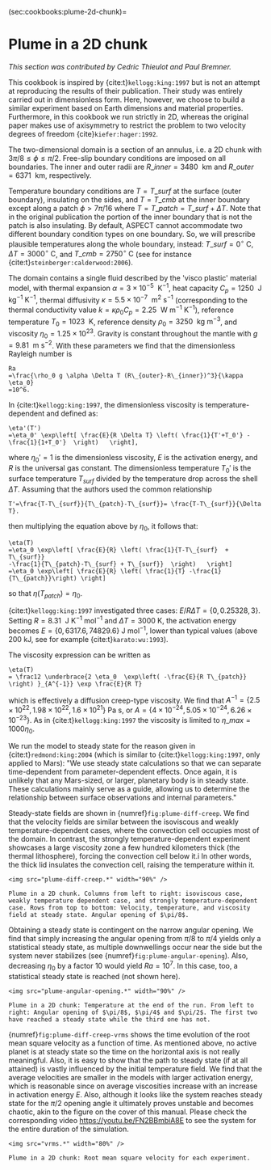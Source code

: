 (sec:cookbooks:plume-2d-chunk)=
# Plume in a 2D chunk

*This section was contributed by Cedric Thieulot and Paul Bremner.*

This cookbook is inspired by {cite:t}`kellogg:king:1997` but
is not an attempt at reproducing the results of their publication. Their study
was entirely carried out in dimensionless form. Here, however, we choose to
build a similar experiment based on Earth dimensions and material properties.
Furthermore, in this cookbook we run strictly in 2D, whereas the original
paper makes use of axisymmetry to restrict the problem to two velocity degrees
of freedom {cite}`kiefer:hager:1992`.

The two-dimensional domain is a section of an annulus, i.e. a 2D chunk with
$3\pi/8 \leq \phi \leq \pi/2$. Free-slip boundary conditions are imposed on
all boundaries. The inner and outer radii are
$R\_{inner}=3480~\text{ km}$ and
$R\_{outer}=6371~\text{ km}$, respectively.

Temperature boundary conditions are $T=T\_{surf}$ at the surface
(outer boundary), insulating on the sides, and $T=T\_{cmb}$ at the
inner boundary except along a patch $\phi > 7\pi/16$ where
$T=T\_{patch}=T\_{surf}+\Delta T$. Note that in the
original publication the portion of the inner boundary that is not the patch
is also insulating. By default, ASPECT cannot accommodate two different boundary
condition types on one boundary. So, we will prescribe plausible temperatures
along the whole boundary, instead: $T\_{surf}=0^\circ\text{ C}$,
$\Delta T=3000^\circ\text{ C}$, and $T\_{cmb}=2750^\circ\text{ C}$
(see for instance {cite:t}`steinberger:calderwood:2006`).

The domain contains a single fluid described by the 'visco
plastic' material model, with thermal expansion
$\alpha=3\times 10^{-5}~\text{ K}^{-1}$, heat capacity
$C_p=1250~\text{ J kg}^{-1}\text{ K}^{-1}$, thermal diffusivity
$\kappa=5.5\times 10^{-7}~\text{ m}^2\text{ s}^{-1}$ (corresponding to the
thermal conductivity value
$k=\kappa \rho_0 C_p=2.25~\text{ W}\text{ m}^{-1} \text{ K}^{-1}$), reference
temperature $T_0=1023~\text{ K}$, reference density
$\rho_0=3250~\text{ kg m}^{-3}$, and viscosity
$\eta_0=1.25\times 10^{23}$. Gravity is constant throughout the mantle with
$g=9.81~\text{ m s}^{-2}$. With these parameters we find that the
dimensionless Rayleigh number is
```{math}
Ra
=\frac{\rho_0 g \alpha \Delta T (R\_{outer}-R\_{inner})^3}{\kappa \eta_0}
=10^6.
```
In {cite:t}`kellogg:king:1997`, the dimensionless viscosity is
temperature-dependent and defined as:
```{math}
\eta'(T')
=\eta_0' \exp\left[ \frac{E}{R \Delta T} \left( \frac{1}{T'+T_0'} -\frac{1}{1+T_0'}  \right)   \right],
```
where $\eta_0'=1$ is the dimensionless viscosity, $E$ is the activation
energy, and $R$ is the universal gas constant. The dimensionless temperature
$T_0'$ is the surface temperature $T_{surf}$ divided by the temperature drop
across the shell $\Delta T$. Assuming that the authors used the common
relationship
```{math}
T'=\frac{T-T\_{surf}}{T\_{patch}-T\_{surf}}= \frac{T-T\_{surf}}{\Delta T}.
```
then multiplying the equation above by $\eta_0$, it follows that:
```{math}
\eta(T)
=\eta_0 \exp\left[ \frac{E}{R} \left( \frac{1}{T-T\_{surf}  + T\_{surf}}
-\frac{1}{T\_{patch}-T\_{surf} + T\_{surf}}  \right)   \right]
=\eta_0 \exp\left[ \frac{E}{R} \left( \frac{1}{T} -\frac{1}{T\_{patch}}\right) \right]
```
so that $\eta(T_{patch})=\eta_0$.

{cite:t}`kellogg:king:1997` investigated three cases:
$E/R \Delta T = \{0,0.25328,3\}$. Setting
$R=8.31~\text{ J K}^{-1}\text{ mol}^{-1}$ and $\Delta T=3000\text{ K}$, the
activation energy becomes $E=\{ 0, 6317.6 , 74829.6 \}\text{ J mol}^{-1}$,
lower than typical values (above 200&nbsp;kJ, see for example {cite:t}`karato:wu:1993`).

The viscosity expression can be written as
```{math}
\eta(T)
= \frac12 \underbrace{2 \eta_0  \exp\left( -\frac{E}{R T\_{patch}} \right) }_{A^{-1}} \exp \frac{E}{R T}
```
which is effectively a diffusion creep-type viscosity. We find that
$A^{-1} = \{ 2.5\times 10^{22}, 1.98\times 10^{22} , 1.6\times 10^{21} \}\text{ Pa s}$,
or $A = \{ 4\times 10^{-24}, 5.05\times 10^{-24},  6.26\times 10^{-23}\}$. As
in {cite:t}`kellogg:king:1997` the viscosity is limited to
$\eta\_{max}=1000\eta_0$.

We run the model to steady state for the reason given in
{cite:t}`redmond:king:2004` (which is similar to {cite:t}`kellogg:king:1997`,
only applied to Mars): "We use steady state calculations so that
we can separate time-dependent from parameter-dependent effects. Once again,
it is unlikely that any Mars-sized, or larger, planetary body is in steady
state. These calculations mainly serve as a guide, allowing us to determine
the relationship between surface observations and internal parameters."

Steady-state fields are shown in {numref}`fig:plume-diff-creep`. We find that the velocity
fields are similar between the isoviscous and weakly temperature-dependent
cases, where the convection cell occupies most of the domain. In contrast, the
strongly temperature-dependent experiment showcases a large viscosity zone a
few hundred kilometers thick (the thermal lithosphere), forcing the convection
cell below it.i In other words, the thick lid insulates the convection cell,
raising the temperature within it.

```{figure-md} fig:plume-diff-creep
<img src="plume-diff-creep.*" width="90%" />

Plume in a 2D chunk. Columns from left to right: isoviscous case, weakly temperature dependent case, and strongly temperature-dependent case. Rows from top to bottom: Velocity, temperature, and viscosity field at steady state. Angular opening of $\pi/8$.
```

Obtaining a steady state is contingent on the narrow angular opening. We find
that simply increasing the angular opening from $\pi/8$ to $\pi/4$ yields only
a statistical steady state, as multiple downwellings occur near the side but
the system never stabilizes (see {numref}`fig:plume-angular-opening`). Also, decreasing $\eta_0$
by a factor 10 would yield $Ra=10^7$. In this case, too, a statistical steady
state is reached (not shown here).


```{figure-md} fig:plume-angular-opening
<img src="plume-angular-opening.*" width="90%" />

Plume in a 2D chunk: Temperature at the end of the run. From left to right: Angular opening of $\pi/8$, $\pi/4$ and $\pi/2$. The first two have reached a steady state while the third one has not.
```

{numref}`fig:plume-diff-creep-vrms` shows the time evolution of the root mean square velocity as
a function of time. As mentioned above, no active planet is at steady state so
the time on the horizontal axis is not really meaningful. Also, it is easy to
show that the path to steady state (if at all attained) is vastly influenced
by the initial temperature field. We find that the average velocities are
smaller in the models with larger activation energy, which is reasonable since
on average viscosities increase with an increase in activation energy $E$.
Also, although it looks like the system reaches steady state for the $\pi/2$
opening angle it ultimately proves unstable and becomes chaotic, akin to the
figure on the cover of this manual. Please check the corresponding video
<https://youtu.be/FN2BBmbiA8E> to see the system for the entire duration of
the simulation.

```{figure-md} fig:plume-diff-creep-vrms
<img src="vrms.*" width="80%" />

Plume in a 2D chunk: Root mean square velocity for each experiment.
```
